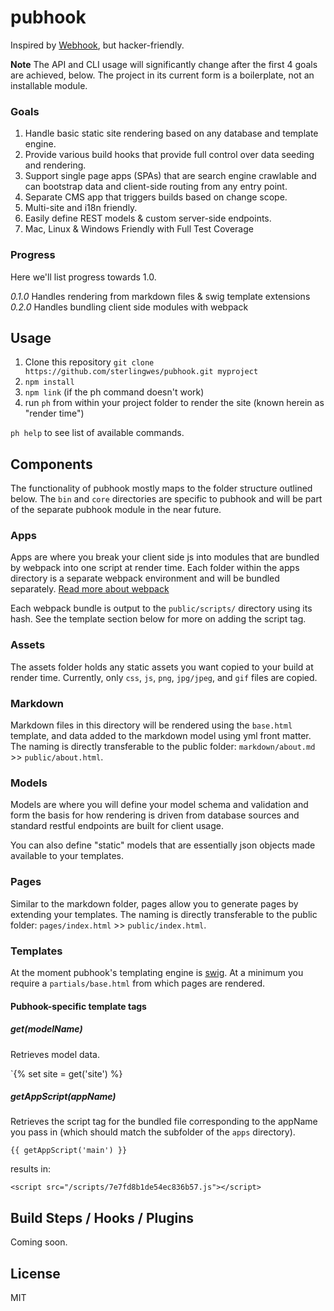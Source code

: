 # pubhook

Inspired by [Webhook](http://webhook.com), but hacker-friendly.

**Note** The API and CLI usage will significantly change after the first 4 goals are achieved, below. The project in its current form is a boilerplate, not an installable module.

### Goals

1.  Handle basic static site rendering based on any database and template engine.
2.  Provide various build hooks that provide full control over data seeding and rendering.
3.  Support single page apps (SPAs) that are search engine crawlable and can bootstrap data and client-side routing from any entry point.
4.  Separate CMS app that triggers builds based on change scope.
5.  Multi-site and i18n friendly.
6.  Easily define REST models & custom server-side endpoints.
7.  Mac, Linux & Windows Friendly with Full Test Coverage

### Progress

Here we'll list progress towards 1.0.

*0.1.0* Handles rendering from markdown files & swig template extensions
*0.2.0* Handles bundling client side modules with webpack

## Usage

1.  Clone this repository `git clone https://github.com/sterlingwes/pubhook.git myproject`
2.  `npm install`
3.  `npm link` (if the ph command doesn't work)
4.  run `ph` from within your project folder to render the site (known herein as "render time")

`ph help` to see list of available commands.

## Components

The functionality of pubhook mostly maps to the folder structure outlined below. The `bin` and `core` directories are specific to pubhook and will be part of the separate pubhook module in the near future.

### Apps

Apps are where you break your client side js into modules that are bundled by webpack into one script at render time. Each folder within the apps directory is a separate webpack environment and will be bundled separately. [Read more about webpack](http://webpack.github.io)

Each webpack bundle is output to the `public/scripts/` directory using its hash. See the template section below for more on adding the script tag.

### Assets

The assets folder holds any static assets you want copied to your build at render time. Currently, only `css`, `js`, `png`, `jpg/jpeg`, and `gif` files are copied.

### Markdown

Markdown files in this directory will be rendered using the `base.html` template, and data added to the markdown model using yml front matter. The naming is directly transferable to the public folder: `markdown/about.md` >> `public/about.html`.

### Models

Models are where you will define your model schema and validation and form the basis for how rendering is driven from database sources and standard restful endpoints are built for client usage.

You can also define "static" models that are essentially json objects made available to your templates.

### Pages

Similar to the markdown folder, pages allow you to generate pages by extending your templates. The naming is directly transferable to the public folder: `pages/index.html` >> `public/index.html`.

### Templates

At the moment pubhook's templating engine is [swig](paularmstrong.github.io/swig/docs/). At a minimum you require a `partials/base.html` from which pages are rendered.

#### Pubhook-specific template tags

##### get(modelName)

Retrieves model data.

`{% set site = get('site') %}

##### getAppScript(appName)

Retrieves the script tag for the bundled file corresponding to the appName you pass in (which should match the subfolder of the `apps` directory).

`{{ getAppScript('main') }}`

results in:

`<script src="/scripts/7e7fd8b1de54ec836b57.js"></script>`

## Build Steps / Hooks / Plugins

Coming soon.

## License

MIT